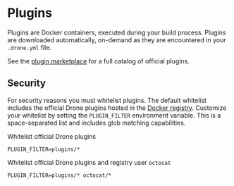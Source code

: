 # Plugins

Plugins are Docker containers, executed during your build process. Plugins are downloaded automatically, on-demand as they are encountered in your `.drone.yml` file.

See the [plugin marketplace](http://addons.drone.io) for a full catalog of official plugins.

## Security

For security reasons you must whitelist plugins. The default whitelist includes the official Drone plugins hosted in the [Docker registry](https://registry.hub.docker.com/repos/plugins/). Customize your whitelist by setting the `PLUGIN_FILTER` environment variable. This is a space-separated list and includes glob matching capabilities.

Whitelist official Drone plugins

```
PLUGIN_FILTER=plugins/*
```

Whitelist official Drone plugins and registry user `octocat`

```
PLUGIN_FILTER=plugins/* octocat/*
```
